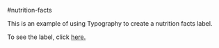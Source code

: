 #nutrition-facts

This is an example of using Typography to create a nutrition facts label.

To see the label, click <a href=https://elborracho420.github.io/free-code-camp-progress/nutrition-facts/index.html title="Nutrition Facts"> here.</a>
